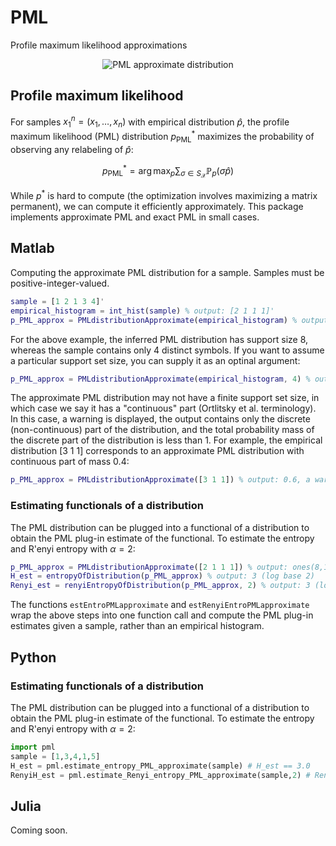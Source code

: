 # PML
Profile maximum likelihood approximations

<a name="logo"/>
<div align="center">
<img src="https://github.com/dmitrip/PML/blob/master/.github/PML_approximation.png" alt="PML approximate distribution"></img>
</a>
</div>

## Profile maximum likelihood

For samples $x_1^n = (x_1,\ldots,x_n)$ with empirical distribution $\hat{p}$, the profile maximum likelihood (PML) distribution $p^*_\text{PML}$ maximizes the probability of observing any relabeling of $\hat{p}$:

$$p^*_\text{PML} = \arg \max_p \sum_{\sigma \in S_\mathcal{X}} \mathbb{P}_p(\sigma \hat{p})$$

While $p^*$ is hard to compute (the optimization involves maximizing a matrix permanent), we can compute it efficiently approximately.  This package implements approximate PML and exact PML in small cases.

## Matlab

Computing the approximate PML distribution for a sample.  Samples must be positive-integer-valued.

```matlab
sample = [1 2 1 3 4]'
empirical_histogram = int_hist(sample) % output: [2 1 1 1]'
p_PML_approx = PMLdistributionApproximate(empirical_histogram) % output: ones(8,1)./8
```
    
For the above example, the inferred PML distribution has support size 8, whereas the sample contains only 4 distinct symbols.  If you want to assume a particular support set size, you can supply it as an optinal argument:

```matlab
p_PML_approx = PMLdistributionApproximate(empirical_histogram, 4) % output: ones(4,1)./4
```
 
The approximate PML distribution may not have a finite support set size, in which case we say it has a "continuous" part (Ortlitsky et al. terminology).  In this case, a warning is displayed, the output contains only the discrete (non-continuous) part of the distribution, and the total probability mass of the discrete part of the distribution is less than 1.  For example, the empirical distribution [3 1 1] corresponds to an approximate PML distribution with continuous part of mass 0.4:

```matlab
p_PML_approx = PMLdistributionApproximate([3 1 1]) % output: 0.6, a warning is printed
```

### Estimating functionals of a distribution

The PML distribution can be plugged into a functional of a distribution to obtain the PML plug-in estimate of the functional.  To estimate the entropy and R\'enyi entropy with $\alpha = 2$:

```matlab
p_PML_approx = PMLdistributionApproximate([2 1 1 1]) % output: ones(8,1)./8
H_est = entropyOfDistribution(p_PML_approx) % output: 3 (log base 2)
Renyi_est = renyiEntropyOfDistribution(p_PML_approx, 2) % output: 3 (log base 2)
```
    
The functions `estEntroPMLapproximate` and `estRenyiEntroPMLapproximate` wrap the above steps into one function call and compute the PML plug-in estimates given a sample, rather than an empirical histogram.

## Python

### Estimating functionals of a distribution

The PML distribution can be plugged into a functional of a distribution to obtain the PML plug-in estimate of the functional.  To estimate the entropy and R\'enyi entropy with $\alpha = 2$:

```python
import pml
sample = [1,3,4,1,5]
H_est = pml.estimate_entropy_PML_approximate(sample) # H_est == 3.0
RenyiH_est = pml.estimate_Renyi_entropy_PML_approximate(sample,2) # RenyiH_est 3.0
```

## Julia

Coming soon.
